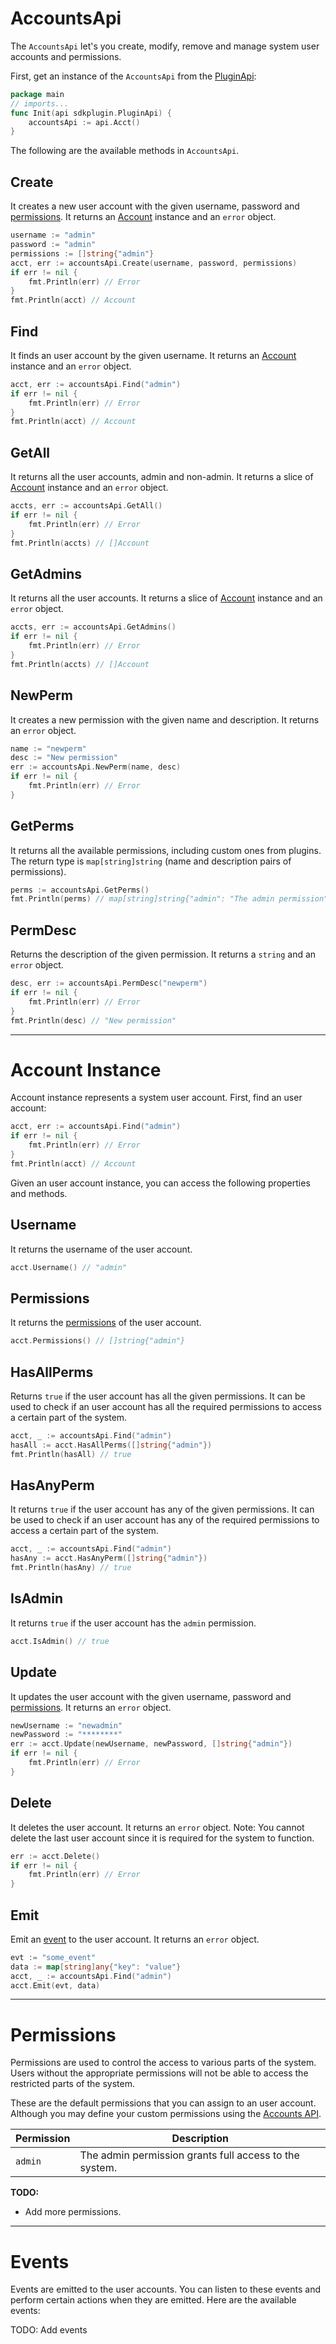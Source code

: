 # AccountsApi

The `AccountsApi` let's you create, modify, remove and manage system user accounts and permissions.

First, get an instance of the `AccountsApi` from the [PluginApi](./plugin-api.md):

```go
package main
// imports...
func Init(api sdkplugin.PluginApi) {
    accountsApi := api.Acct()
}
```

The following are the available methods in `AccountsApi`.

## Create
It creates a new user account with the given username, password and [permissions](#permissions). It returns an [Account](#account-instance) instance and an `error` object.
```go
username := "admin"
password := "admin"
permissions := []string{"admin"}
acct, err := accountsApi.Create(username, password, permissions)
if err != nil {
    fmt.Println(err) // Error
}
fmt.Println(acct) // Account
```

## Find
It finds an user account by the given username. It returns an [Account](#account-instance) instance and an `error` object.
```go
acct, err := accountsApi.Find("admin")
if err != nil {
    fmt.Println(err) // Error
}
fmt.Println(acct) // Account
```

## GetAll
It returns all the user accounts, admin and non-admin. It returns a slice of [Account](#account-instance) instance and an `error` object.
```go
accts, err := accountsApi.GetAll()
if err != nil {
    fmt.Println(err) // Error
}
fmt.Println(accts) // []Account
```

## GetAdmins
It returns all the user accounts. It returns a slice of [Account](#account-instance) instance and an `error` object.
```go
accts, err := accountsApi.GetAdmins()
if err != nil {
    fmt.Println(err) // Error
}
fmt.Println(accts) // []Account
```

## NewPerm
It creates a new permission with the given name and description. It returns an `error` object.
```go
name := "newperm"
desc := "New permission"
err := accountsApi.NewPerm(name, desc)
if err != nil {
    fmt.Println(err) // Error
}
```

## GetPerms
It returns all the available permissions, including custom ones from plugins. The return type is `map[string]string` (name and description pairs of permissions).
```go
perms := accountsApi.GetPerms()
fmt.Println(perms) // map[string]string{"admin": "The admin permission"}
```

## PermDesc
Returns the description of the given permission. It returns a `string` and an `error` object.
```go
desc, err := accountsApi.PermDesc("newperm")
if err != nil {
    fmt.Println(err) // Error
}
fmt.Println(desc) // "New permission"
```

---

# Account Instance
Account instance represents a system user account. First, find an user account:
```go
acct, err := accountsApi.Find("admin")
if err != nil {
    fmt.Println(err) // Error
}
fmt.Println(acct) // Account
```

Given an user account instance, you can access the following properties and methods.

## Username
It returns the username of the user account.
```go
acct.Username() // "admin"
```

## Permissions
It returns the [permissions](#permissions) of the user account.
```go
acct.Permissions() // []string{"admin"}
```

## HasAllPerms
Returns `true` if the user account has all the given permissions. It can be used to check if an user account has all the required permissions to access a certain part of the system.
```go
acct, _ := accountsApi.Find("admin")
hasAll := acct.HasAllPerms([]string{"admin"})
fmt.Println(hasAll) // true
```

## HasAnyPerm
It returns `true` if the user account has any of the given permissions. It can be used to check if an user account has any of the required permissions to access a certain part of the system.
```go
acct, _ := accountsApi.Find("admin")
hasAny := acct.HasAnyPerm([]string{"admin"})
fmt.Println(hasAny) // true
```

## IsAdmin
It returns `true` if the user account has the `admin` permission.
```go
acct.IsAdmin() // true
```

## Update
It updates the user account with the given username, password and [permissions](#permissions). It returns an `error` object.
```go
newUsername := "newadmin"
newPassword := "********"
err := acct.Update(newUsername, newPassword, []string{"admin"})
if err != nil {
    fmt.Println(err) // Error
}
```

## Delete
It deletes the user account. It returns an `error` object. Note: You cannot delete the last user account since it is required for the system to function.
```go
err := acct.Delete()
if err != nil {
    fmt.Println(err) // Error
}
```

## Emit
Emit an [event](#events) to the user account. It returns an `error` object.
```go
evt := "some_event"
data := map[string]any{"key": "value"}
acct, _ := accountsApi.Find("admin")
acct.Emit(evt, data)
```

---

# Permissions
Permissions are used to control the access to various parts of the system. Users without the appropriate permissions will not be able to access the restricted parts of the system.

These are the default permissions that you can assign to an user account. Although you may define your custom permissions using the [Accounts API](#newperm).

| Permission | Description
| --- | --- |
| `admin` | The admin permission grants full access to the system. |

**TODO:**
- Add more permissions.

---

# Events
Events are emitted to the user accounts. You can listen to these events and perform certain actions when they are emitted. Here are the available events:

TODO: Add events
